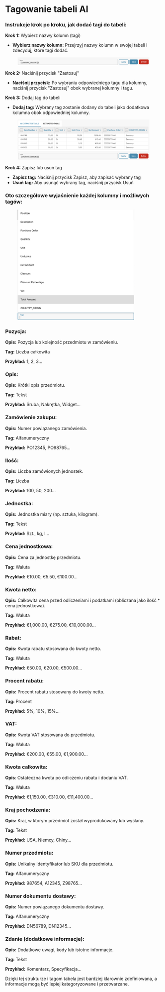# Tagowanie tabeli AI

### Instrukcje krok po kroku, jak dodać tagi do tabeli:

**Krok 1:** Wybierz nazwy kolumn (tagi)

* **Wybierz nazwy kolumn:** Przejrzyj nazwy kolumn w swojej tabeli i zdecyduj, które tagi dodać.

<figure><img src="../../../.gitbook/assets/ai-table-tags1.png" alt=""><figcaption></figcaption></figure>

**Krok 2:** Naciśnij przycisk "Zastosuj"

* **Naciśnij przycisk:** Po wybraniu odpowiedniego tagu dla kolumny, naciśnij przycisk "Zastosuj" obok wybranej kolumny i tagu.

**Krok 3:** Dodaj tag do tabeli

* **Dodaj tag:** Wybrany tag zostanie dodany do tabeli jako dodatkowa kolumna obok odpowiedniej kolumny.

<figure><img src="../../../.gitbook/assets/ai-table-tags2.png" alt=""><figcaption></figcaption></figure>

**Krok 4:** Zapisz lub usuń tag

* **Zapisz tag:** Naciśnij przycisk Zapisz, aby zapisać wybrany tag
* **Usuń tag:** Aby usunąć wybrany tag, naciśnij przycisk Usuń

### Oto szczegółowe wyjaśnienie każdej kolumny i możliwych tagów:

<figure><img src="../../../.gitbook/assets/ai-table-tags3.png" alt="" width="375"><figcaption></figcaption></figure>

### **Pozycja:**

**Opis:** Pozycja lub kolejność przedmiotu w zamówieniu.

**Tag:** Liczba całkowita

**Przykład:** 1, 2, 3...

### **Opis:**

**Opis:** Krótki opis przedmiotu.

**Tag:** Tekst

**Przykład:** Śruba, Nakrętka, Widget...

### Zamówienie zakupu:

**Opis:** Numer powiązanego zamówienia.

**Tag:** Alfanumeryczny

**Przykład:** PO12345, PO98765...

### Ilość:

**Opis:** Liczba zamówionych jednostek.

**Tag:** Liczba

**Przykład:** 100, 50, 200...

### Jednostka:

**Opis:** Jednostka miary (np. sztuka, kilogram).

**Tag:** Tekst

**Przykład:** Szt., kg, l...

### Cena jednostkowa:

**Opis:** Cena za jednostkę przedmiotu.

**Tag:** Waluta

**Przykład:** €10.00, €5.50, €100.00...

### Kwota netto:

**Opis:** Całkowita cena przed odliczeniami i podatkami (obliczana jako ilość \* cena jednostkowa).

**Tag:** Waluta

**Przykład:** €1,000.00, €275.00, €10,000.00...

### Rabat:

**Opis:** Kwota rabatu stosowana do kwoty netto.

**Tag:** Waluta

**Przykład:** €50.00, €20.00, €500.00...

### Procent rabatu:

**Opis:** Procent rabatu stosowany do kwoty netto.

**Tag:** Procent

**Przykład:** 5%, 10%, 15%...

### VAT:

**Opis:** Kwota VAT stosowana do przedmiotu.

**Tag:** Waluta

**Przykład:** €200.00, €55.00, €1,900.00...

### Kwota całkowita:

**Opis**: Ostateczna kwota po odliczeniu rabatu i dodaniu VAT.

**Tag:** Waluta

**Przykład:** €1,150.00, €310.00, €11,400.00...

### Kraj pochodzenia:

**Opis:** Kraj, w którym przedmiot został wyprodukowany lub wysłany.

**Tag:** Tekst

**Przykład:** USA, Niemcy, Chiny...

### Numer przedmiotu:

**Opis:** Unikalny identyfikator lub SKU dla przedmiotu.

**Tag:** Alfanumeryczny

**Przykład:** 987654, A12345, Z98765...

### Numer dokumentu dostawy:

**Opis:** Numer powiązanego dokumentu dostawy.

**Tag:** Alfanumeryczny

**Przykład:** DN56789, DN12345...

### Zdanie (dodatkowe informacje):

**Opis:** Dodatkowe uwagi, kody lub istotne informacje.

**Tag:** Tekst

**Przykład:** Komentarz, Specyfikacja...

Dzięki tej strukturze i tagom tabela jest bardziej klarownie zdefiniowana, a informacje mogą być lepiej kategoryzowane i przetwarzane.
